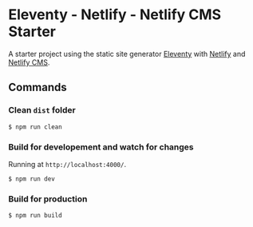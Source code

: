 # Eleventy - Netlify - Netlify CMS Starter

A starter project using the static site generator [Eleventy](https://www.11ty.io/) with [Netlify](https://docs.netlify.com/) and [Netlify CMS](https://www.netlifycms.org/).

## Commands

### Clean `dist` folder

```
$ npm run clean
```

### Build for developement and watch for changes

Running at `http://localhost:4000/`.

```
$ npm run dev
```

### Build for production

```
$ npm run build
```